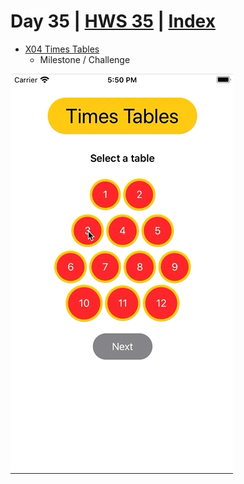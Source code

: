 
# Day 35 | [HWS 35](https://www.hackingwithswift.com/100/swiftui/35) | [Index](https://github.com/JulesMoorhouse/100DaysOfSwiftUI/blob/main/README.md)

- [X04 Times Tables](https://github.com/JulesMoorhouse/100DaysOfSwiftUI/blob/main/X04%20Times%20Tables/X04%20Times%20Tables/ContentView.swift) 
  -  Milestone / Challenge 
  
<img src="../Images/day35.gif">

